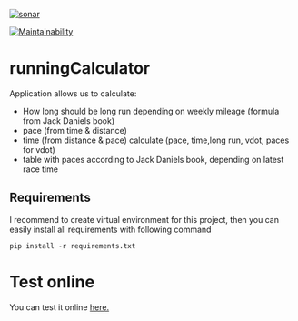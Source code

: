 [![sonar](https://sonarcloud.io/api/project_badges/quality_gate?project=ronek22_runningCalculator)](https://sonarcloud.io/dashboard?id=ronek22_runningCalculator)

[![Maintainability](https://api.codeclimate.com/v1/badges/8da171e47d7d47e95c0a/maintainability)](https://codeclimate.com/github/ronek22/runningCalculator/maintainability)
# runningCalculator
Application allows us to calculate:
* How long should be long run depending on weekly mileage (formula from Jack Daniels book)
* pace (from time & distance)
* time (from distance & pace) calculate (pace, time,long run, vdot, paces for vdot)
* table with paces according to Jack Daniels book, depending on latest race time

## Requirements
I recommend to create virtual environment for this project, then you can easily install all requirements with following command
```
pip install -r requirements.txt
```

# Test online
You can test it online [here.](https://repl.it/@ronek22/runningCalculator)
